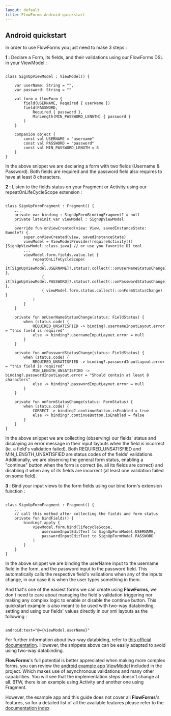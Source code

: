 ```yaml
---
layout: default
title: FlowForms Android quickstart
---
```


## Android quickstart
In order to use FlowForms you just need to make 3 steps :

**1 :** Declare a Form, its fields, and their validations using our FlowForms DSL in your ViewModel :

<pre><code class="kotlin">
class SignUpViewModel : ViewModel() {

    var userName: String = "",
    var password: String = ""

    val form = flowForm {
        field(USERNAME, Required { userName })
        field(PASSWORD,
            Required { password },
            MinLength(MIN_PASSWORD_LENGTH) { password }
        )
    }

    companion object {
        const val USERNAME = "username"
        const val PASSWORD = "password"
        const val MIN_PASSWORD_LENGTH = 8
    }
}
</code></pre>
<p class="comment">In the above snippet we are declaring a form with two fields (Username & Password). Both fields are required and the password field also requires to have at least 8 characters. </p>

**2 :** Listen to the fields status on your Fragment or Activity using our repeatOnLifeCycleScope extension : 

<pre><code class="kotlin">
class SignUpFormFragment : Fragment() {
    ...
    private var binding : SignUpFormBindingFragment? = null
    private lateinit var viewModel : SignUpViewModel

    override fun onViewCreated(view: View, savedInstanceState: Bundle?) {
        super.onViewCreated(view, savedInstanceState)
        viewModel = ViewModelProvider(requireActivity())[SignUpViewModel::class.java] // or use you favorite DI tool
        ...
        viewModel.form.fields.value.let {
            repeatOnLifeCycleScope(
                { it[SignUpViewModel.USERNAME]?.status?.collect(::onUserNameStatusChange) },
                { it[SignUpViewModel.PASSWORD]?.status?.collect(::onPasswordStatusChange) },
                { viewModel.form.status.collect(::onFormStatusChange) }
            )
        }
    }

    private fun onUserNameStatusChange(status: FieldStatus) {
        when (status.code) {
            REQUIRED_UNSATISFIED -> binding?.usernameInputLayout.error = "this field is required"
            else -> binding?.usernameInputLayout.error = null
        }
    }

    private fun onPasswordStatusChange(status: FieldStatus) {
        when (status.code) {
            REQUIRED_UNSATISFIED -> binding?.passwordInputLayout.error = "this field is required"
            MIN_LENGTH_UNSATISFIED -> binding?.passwordInputLayout.error = "Should contain at least 8 characters"
            else -> binding?.passwordInputLayout.error = null
        }
    }

    private fun onFormStatusChange(status: FormStatus) {
        when (status.code) {
            CORRECT -> binding?.continueButton.isEnabled = true
            else -> binding?.continueButton.isEnabled = false
        }
    }
}
</code></pre>
<p class="comment">In the above snippet we are collecting (observing) our fields' status and displaying an error message in their input layouts when the field is incorrect (ie. a field's validation failed). Both REQUIRED_UNSATISFIED and MIN_LENGTH_UNSATISFIED are status codes of the fields' validations.
Additionally, we are observing the general form status, enabling a "continue" button when the form is correct (ie. all its fields are correct) and disabling it when any of its fields are incorrect (at least one validation failed on some field).</p>

**3 :** Bind your input views to the form fields using our bind form's extension function : 

<pre><code class="kotlin">
class SignUpFormFragment : Fragment() {
    ...
    // call this method after collecting the fields and form status
    private fun bindFields() {
        binding?.apply {
            viewModel.form.bind(lifecycleScope,
                usernameInputEditText to SignUpFormModel.USERNAME,
                passwordInputEditText to SignUpFormModel.PASSWORD
            )
        }
    }
}
</code></pre>
<p class="comment">In the above snippet we are binding the userName input to the username field in the form, and the password input to the password field. This automatically calls the respective field's validations when any of the inputs change, in our case it is when the user types something in them.</p>

And that's one of the easiest forms we can create using **FlowForms**, we don't need to care about managing the field's validation triggering nor making any complex logic to enable or disable the continue button. 
This quickstart example is also meant to be used with two-way databinding, setting and using our fields' values directly in our xml layouts as the following :
<pre><code class="xml">
android:text="@={viewModel.userName}"
</code></pre>
For further information about two-way databiding, refer to [this official documentation](https://developer.android.com/topic/libraries/data-binding/two-way). However, the snippets above can be easily adapted to avoid using two-way databinding.

**FlowForms**'s full potential is better appreciated when making more complex forms, you can review the [android example app ViewModel](https://github.com/rootstrap/FlowForms/blob/main/ExampleApp%20Android/src/main/java/com/rootstrap/flowforms/example/SignUpViewModel.kt) included in the project. Which makes use of asynchronous validations and many other capabilities. You will see that the implementation steps doesn't change at all. BTW, there is an example using Activity and another one using Fragment.

However, the example app and this guide does not cover all **FlowForms**'s features, so for a detailed list of all the available features please refer to the [documentation index](documentation-index)

